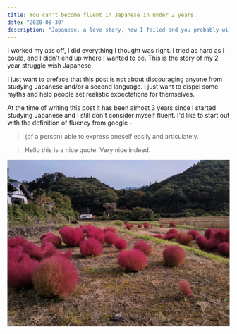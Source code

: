 ```yaml
---
title: You can't become fluent in Japanese in under 2 years.
date: "2020-08-30"
description: "Japanese, a love story, how I failed and you probably will too."
---
```


I worked my ass off, I did everything I thought was right. I tried as hard as I could, and I didn't end up where I wanted to be. This is the story of my 2 year struggle wish Japanese.

I just want to preface that this post is not about discouraging anyone from studying Japanese and/or a second language. I just want to dispel some myths and help people set realistic expectations for themselves.

At the time of writing this post it has been almost 3 years since I started studying Japanese and I still don't consider myself fluent. I'd like to start out with the definition of fluency from google -

> (of a person) able to express oneself easily and articulately.

<!-- [salted duck eggs](https://en.wikipedia.org/wiki/Salted_duck_egg). -->

> Hello this is a nice quote.
> Very nice indeed.

![Weird jap plants](./plants.jpg)
